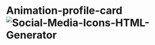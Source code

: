 # Animation-profile-card![Social-Media-Icons-HTML-Generator](https://user-images.githubusercontent.com/99351763/161373720-86950550-89ce-4840-9f8e-d13f0cdf6bac.png)
